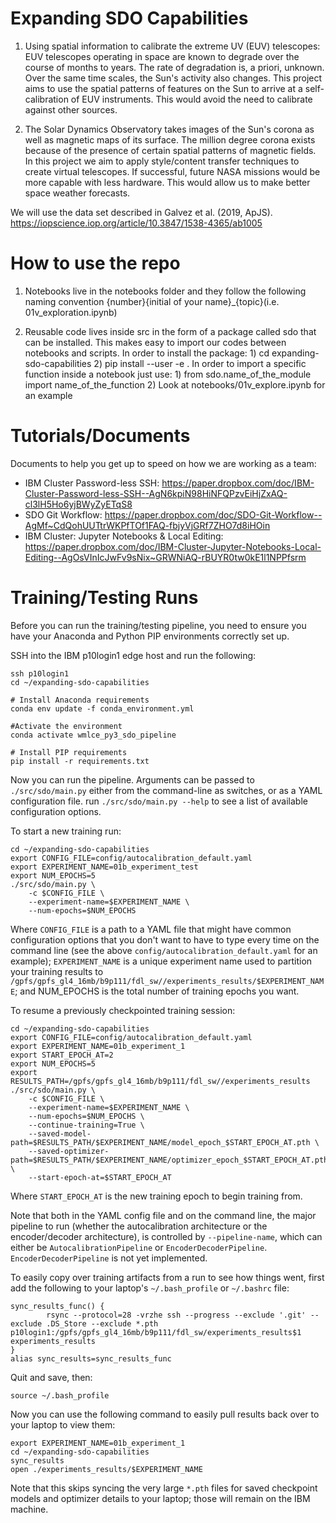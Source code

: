 # Expanding SDO Capabilities

1) Using spatial information to calibrate the extreme UV (EUV) telescopes: EUV telescopes operating in space are known to degrade over the course of months to years. The rate of degradation is, a priori, unknown. Over the same time scales, the Sun's activity also changes. This project aims to use the spatial patterns of features on the Sun to arrive at a self-calibration of EUV instruments. This would avoid the need to calibrate against other sources.

2) The Solar Dynamics Observatory takes images of the Sun's corona as well as magnetic maps of its surface. The million degree corona exists because of the presence of certain spatial patterns of magnetic fields. In this project we aim to apply style/content transfer techniques to create virtual telescopes. If successful, future NASA missions would be more capable with less hardware. This would allow us to make better space weather forecasts.

We will use the data set described in Galvez et al. (2019, ApJS).
https://iopscience.iop.org/article/10.3847/1538-4365/ab1005

# How to use the repo

1) Notebooks live in the notebooks folder and they follow the following naming convention {number}{initial of your name}_{topic}(i.e. 01v_exploration.ipynb)

2) Reusable code lives inside src in the form of a package called sdo that can be installed. This makes easy to import our codes between notebooks and scripts. 
    In order to install the package:
        1) cd expanding-sdo-capabilities
        2) pip install --user -e .
    In order to import a specific function inside a notebook just use:
        1) from sdo.name_of_the_module import name_of_the_function
        2) Look at notebooks/01v_explore.ipynb for an example


# Tutorials/Documents

Documents to help you get up to speed on how we are working as a team:

* IBM Cluster Password-less SSH: https://paper.dropbox.com/doc/IBM-Cluster-Password-less-SSH--AgN6kpiN98HiNFQPzvEiHjZxAQ-cl3lH5Ho6yjBWyZyETqS8
* SDO Git Workflow: https://paper.dropbox.com/doc/SDO-Git-Workflow--AgMf~CdQohUUTtrWKPfTOf1FAQ-fbjyVjGRf7ZHO7d8iHOin
* IBM Cluster: Jupyter Notebooks & Local Editing: https://paper.dropbox.com/doc/IBM-Cluster-Jupyter-Notebooks-Local-Editing--AgOsVInIcJwFv9sNix~GRWNiAQ-rBUYR0tw0kE1l1NPPfsrm

# Training/Testing Runs

Before you can run the training/testing pipeline, you need to ensure you have your Anaconda and Python PIP environments correctly set up.

SSH into the IBM p10login1 edge host and run the following:

```
ssh p10login1
cd ~/expanding-sdo-capabilities

# Install Anaconda requirements
conda env update -f conda_environment.yml

#Activate the environment
conda activate wmlce_py3_sdo_pipeline

# Install PIP requirements
pip install -r requirements.txt
```

Now you can run the pipeline. Arguments can be passed to `./src/sdo/main.py` either from the command-line as switches, or as a YAML configuration file. run `./src/sdo/main.py --help` to see a list of available configuration options.

To start a new training run:

```
cd ~/expanding-sdo-capabilities
export CONFIG_FILE=config/autocalibration_default.yaml
export EXPERIMENT_NAME=01b_experiment_test
export NUM_EPOCHS=5
./src/sdo/main.py \
    -c $CONFIG_FILE \
    --experiment-name=$EXPERIMENT_NAME \
    --num-epochs=$NUM_EPOCHS
```

Where `CONFIG_FILE` is a path to a YAML file that might have common configuration options
that you don't want to have to type every time on the command line (see the above
`config/autocalibration_default.yaml` for an example); `EXPERIMENT_NAME` is a unique
experiment name used to partition your training results to 
`/gpfs/gpfs_gl4_16mb/b9p111/fdl_sw//experiments_results/$EXPERIMENT_NAME`;
and NUM_EPOCHS is the total number of training epochs you want.

To resume a previously checkpointed training session:

```
cd ~/expanding-sdo-capabilities
export CONFIG_FILE=config/autocalibration_default.yaml
export EXPERIMENT_NAME=01b_experiment_1
export START_EPOCH_AT=2
export NUM_EPOCHS=5
export RESULTS_PATH=/gpfs/gpfs_gl4_16mb/b9p111/fdl_sw//experiments_results
./src/sdo/main.py \
    -c $CONFIG_FILE \
    --experiment-name=$EXPERIMENT_NAME \
    --num-epochs=$NUM_EPOCHS \
    --continue-training=True \
    --saved-model-path=$RESULTS_PATH/$EXPERIMENT_NAME/model_epoch_$START_EPOCH_AT.pth \
    --saved-optimizer-path=$RESULTS_PATH/$EXPERIMENT_NAME/optimizer_epoch_$START_EPOCH_AT.pth \
    --start-epoch-at=$START_EPOCH_AT
```

Where `START_EPOCH_AT` is the new training epoch to begin training from.

Note that both in the YAML config file and on the command line, the major pipeline to run
(whether the autocalibration architecture or the encoder/decoder architecture), is controlled
by `--pipeline-name`, which can either be `AutocalibrationPipeline` or `EncoderDecoderPipeline`.
`EncoderDecoderPipeline` is not yet implemented.

To easily copy over training artifacts from a run to see how things went, first add the following
to your laptop's `~/.bash_profile` or `~/.bashrc` file:

```
sync_results_func() {
        rsync --protocol=28 -vrzhe ssh --progress --exclude '.git' --exclude .DS_Store --exclude *.pth p10login1:/gpfs/gpfs_gl4_16mb/b9p111/fdl_sw/experiments_results$1 experiments_results
}
alias sync_results=sync_results_func
```

Quit and save, then:

```
source ~/.bash_profile
```

Now you can use the following command to easily pull results back over to your laptop to view them:

```
export EXPERIMENT_NAME=01b_experiment_1
cd ~/expanding-sdo-capabilities
sync_results
open ./experiments_results/$EXPERIMENT_NAME
```

Note that this skips syncing the very large `*.pth` files for saved checkpoint models and optimizer
details to your laptop; those will remain on the IBM machine.
